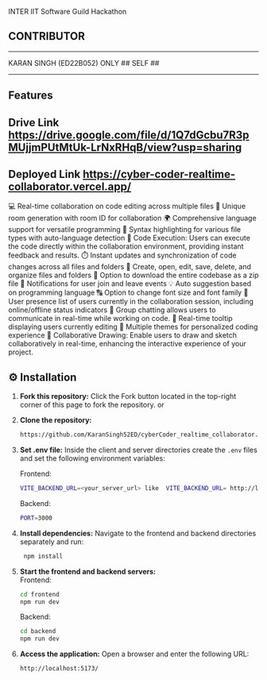 INTER IIT Software Guild Hackathon

## CONTRIBUTOR

---

KARAN SINGH (ED22B052) ONLY ## SELF ##

---

## Features

## Drive Link https://drive.google.com/file/d/1Q7dGcbu7R3pMUjjmPUtMtUk-LrNxRHqB/view?usp=sharing

## Deployed Link https://cyber-coder-realtime-collaborator.vercel.app/

💻 Real-time collaboration on code editing across multiple files
🚀 Unique room generation with room ID for collaboration
🌍 Comprehensive language support for versatile programming
🌈 Syntax highlighting for various file types with auto-language detection
🚀 Code Execution: Users can execute the code directly within the collaboration environment, providing instant feedback and results.
⏱️ Instant updates and synchronization of code changes across all files and folders
📁 Create, open, edit, save, delete, and organize files and folders
💾 Option to download the entire codebase as a zip file
📣 Notifications for user join and leave events
💡 Auto suggestion based on programming language
🔠 Option to change font size and font family
👥 User presence list of users currently in the collaboration session, including online/offline status indicators
💬 Group chatting allows users to communicate in real-time while working on code.
🎩 Real-time tooltip displaying users currently editing
🎨 Multiple themes for personalized coding experience
🎨 Collaborative Drawing: Enable users to draw and sketch collaboratively in real-time, enhancing the interactive experience of your project.

## ⚙️ Installation

1. **Fork this repository:** Click the Fork button located in the top-right corner of this page to fork the repository. or
2. **Clone the repository:**

   ```bash
   https://github.com/KaranSingh52ED/cyberCoder_realtime_collaborator.git
   ```

3. **Set .env file:**
   Inside the client and server directories create the `.env` files and set the following environment variables:

   Frontend:

   ```bash
   VITE_BACKEND_URL=<your_server_url> like  VITE_BACKEND_URL= http://localhost:3000
   ```

   Backend:

   ```bash
   PORT=3000
   ```

4. **Install dependencies:**
   Navigate to the frontend and backend directories separately and run:
   ```bash
    npm install
   ```
5. **Start the frontend and backend servers:**  
   Frontend:
   ```bash
   cd frontend
   npm run dev
   ```
   Backend:
   ```bash
   cd backend
   npm run dev
   ```
6. **Access the application:**
   Open a browser and enter the following URL:
   ```bash
   http://localhost:5173/
   ```
